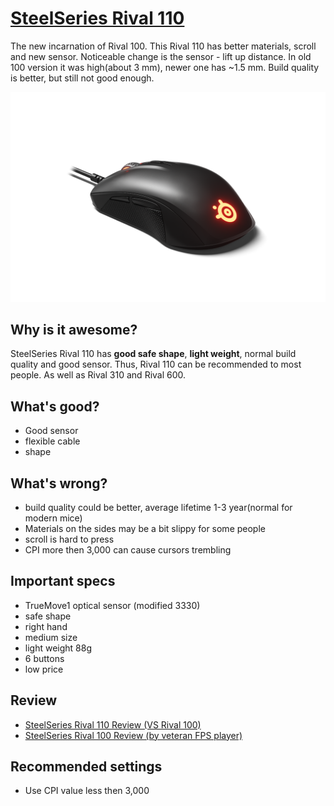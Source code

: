 # [SteelSeries Rival 110](https://steelseries.com/gaming-mice/rival-110)

The new incarnation of Rival 100. This Rival 110 has better materials, scroll and new sensor. Noticeable  change is the sensor - lift up distance. In old 100 version it was high(about 3 mm), newer one has ~1.5 mm. Build quality is better, but still not good enough.

![img](purchase-gallery-image-rival-110-hero.png__1850x800_q100_crop-scale_optimize_subsampling-2.png?style=centerme)

## Why is it awesome?
SteelSeries Rival 110 has **good safe shape**, **light weight**, normal build quality and good sensor. Thus, Rival 110 can be recommended to most people. As well as Rival 310 and Rival 600.

## What's good?
- Good sensor
- flexible cable
- shape

## What's wrong?
- build quality could be better, average lifetime 1-3 year(normal for modern mice)
- Materials on the sides may be a bit slippy for some people
- scroll is hard to press
- CPI more then 3,000 can cause cursors trembling

## Important specs
- TrueMove1 optical sensor (modified 3330)
- safe shape
- right hand
- medium size
- light weight 88g
- 6 buttons
- low price

## Review
- [SteelSeries Rival 110 Review (VS Rival 100)](https://youtu.be/b1sHUySB5yA)
- [SteelSeries Rival 100 Review (by veteran FPS player)](https://youtu.be/soSuG9fmIR4)

## Recommended settings
- Use CPI value less then 3,000
